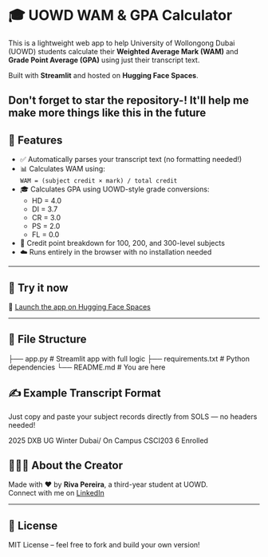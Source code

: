 # 🎓 UOWD WAM & GPA Calculator

This is a lightweight web app to help University of Wollongong Dubai (UOWD) students calculate their **Weighted Average Mark (WAM)** and **Grade Point Average (GPA)** using just their transcript text.

Built with **Streamlit** and hosted on **Hugging Face Spaces**.

Don't forget to star the repository-! It'll help me make more things like this in the future
---

## 📌 Features

- ✅ Automatically parses your transcript text (no formatting needed!)
- 📊 Calculates WAM using:  
  `WAM = (subject credit × mark) / total credit`
- 🎓 Calculates GPA using UOWD-style grade conversions:
  - HD = 4.0
  - DI = 3.7
  - CR = 3.0
  - PS = 2.0
  - FL = 0.0
- 🔢 Credit point breakdown for 100, 200, and 300-level subjects
- ☁️ Runs entirely in the browser with no installation needed

---

## 🚀 Try it now

🧠 [Launch the app on Hugging Face Spaces](https://huggingface.co/spaces/rivapereira123/wam-calculator)  

---

## 📂 File Structure
├── app.py # Streamlit app with full logic ├── requirements.txt # Python dependencies └── README.md # You are here

## ✍️ Example Transcript Format

Just copy and paste your subject records directly from SOLS — no headers needed!

2025	DXB UG Winter 	Dubai/ On Campus	CSCI203	6	 	 	Enrolled


## 👩🏻‍💻 About the Creator

Made with ❤️ by **Riva Pereira**, a third-year student at UOWD.  
Connect with me on [LinkedIn](https://linkedin.com/in/riva-pereira/)

---

## 📜 License

MIT License – feel free to fork and build your own version!
